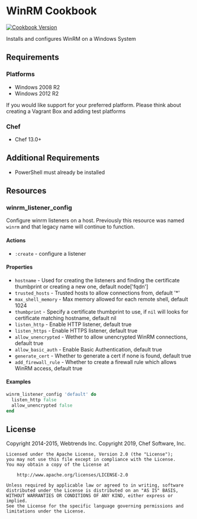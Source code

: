 # WinRM Cookbook

[![Cookbook Version](https://img.shields.io/cookbook/v/winrm.svg)](https://supermarket.chef.io/cookbooks/winrm)

Installs and configures WinRM on a Windows System

## Requirements

### Platforms

- Windows 2008 R2
- Windows 2012 R2

If you would like support for your preferred platform. Please think about creating a Vagrant Box and adding test platforms

### Chef

- Chef 13.0+

## Additional Requirements

- PowerShell must already be installed

## Resources

### winrm_listener_config

Configure winrm listeners on a host. Previously this resource was named `winrm` and that legacy name will continue to function.

#### Actions

- `:create` - configure a listener

#### Properties

- `hostname` - Used for creating the listeners and finding the certificate thumbprint or creating a new one, default node['fqdn']
- `trusted_hosts` - Trusted hosts to allow connections from, default '*'
- `max_shell_memory` - Max memory allowed for each remote shell, default 1024
- `thumbprint` - Specify a certificate thumbprint to use, if `nil` will looks for certificate matching hostname, default nil
- `listen_http` - Enable HTTP listener, default true
- `listen_https` - Enable HTTPS listener, default true
- `allow_unencrypted` - Wether to allow unencrypted WinRM connections, default true
- `allow_basic_auth` - Enable Basic Authentication, default true
- `generate_cert` - Whether to generate a cert if none is found, default true
- `add_firewall_rule` - Whether to create a firewall rule which allows WinRM access, default true

#### Examples

```ruby
winrm_listener_config 'default' do
  listen_http false
  allow_unencrypted false
end
```

## License

Copyright 2014-2015, Webtrends Inc.
Copyright 2019, Chef Software, Inc.

```text
Licensed under the Apache License, Version 2.0 (the "License");
you may not use this file except in compliance with the License.
You may obtain a copy of the License at

    http://www.apache.org/licenses/LICENSE-2.0

Unless required by applicable law or agreed to in writing, software
distributed under the License is distributed on an "AS IS" BASIS,
WITHOUT WARRANTIES OR CONDITIONS OF ANY KIND, either express or implied.
See the License for the specific language governing permissions and
limitations under the License.
```

[user resource]: https://docs.chef.io/resource_user.html
